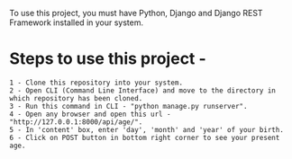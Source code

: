 To use this project, you must have Python, Django and Django REST Framework installed in your system.

# Steps to use this project -

    1 - Clone this repository into your system.
    2 - Open CLI (Command Line Interface) and move to the directory in which repository has been cloned.
    3 - Run this command in CLI - "python manage.py runserver".
    4 - Open any browser and open this url - "http://127.0.0.1:8000/api/age/".
    5 - In 'content' box, enter 'day', 'month' and 'year' of your birth.
    6 - Click on POST button in bottom right corner to see your present age.
